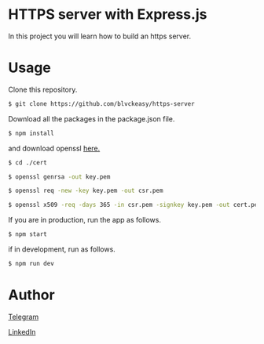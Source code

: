 # HTTPS server with Express.js
In this project you will learn how to build an https server.

# Usage

Clone this repository.
```bash
$ git clone https://github.com/blvckeasy/https-server
```

Download all the packages in the package.json file. 
```bash
$ npm install
```

and download openssl [here.](https://www.openssl.org/source/)

```bash
$ cd ./cert

$ openssl genrsa -out key.pem

$ openssl req -new -key key.pem -out csr.pem

$ openssl x509 -req -days 365 -in csr.pem -signkey key.pem -out cert.pem
```

If you are in production, run the app as follows.
```bash
$ npm start
```

if in development, run as follows.
```bash
$ npm run dev
```

# Author
[Telegram](https://t.me/blvckeasy)

[LinkedIn](https://www.linkedin.com/in/islom-abdurahmonov-992928230/)